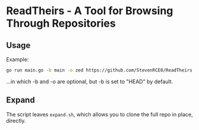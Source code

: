 # ReadTheirs - A Tool for Browsing Through Repositories

## Usage

Example:

```bash
go run main.go -b main -o zed https://github.com/StevenRCE0/ReadTheirs
```

...in which -b and -o are optional, but -b is
set to "HEAD" by default.

## Expand

The script leaves `expand.sh`, which allows you to clone the full repo in place, directly.
